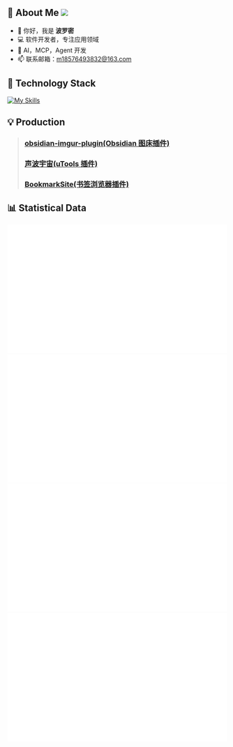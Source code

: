 ## 👀 About Me ![](https://komarev.com/ghpvc/?username=bobostudio&label=visitors)
- 👋 你好，我是 **波罗密**
- 💻 软件开发者，专注应用领域
- 🤖 AI，MCP，Agent 开发
- 📫 联系邮箱：m18576493832@163.com

## 🔨 Technology Stack
[![My Skills](https://skillicons.dev/icons?i=ts,nodejs,python,react,nextjs,tailwind,nestjs,golang,vscode,ubuntu,docker,prisma,postgres,redis,supabase)](https://skillicons.dev)
## 💡 Production
> ###  [obsidian-imgur-plugin(Obsidian 图床插件)](https://github.com/bobostudio/obsidian-imgur-plugin)
> ###  [声波宇宙(uTools 插件)](https://www.u-tools.cn/plugins/detail/%E5%A3%B0%E6%B3%A2%E5%AE%87%E5%AE%99/)
> ###  [BookmarkSite(书签浏览器插件)](https://chromewebstore.google.com/detail/bookmarksite/eogkgndkljbnkkkfohjbgcohgkaokipa?hl=zh-CN&utm_source=ext_sidebar)
## 📊 Statistical Data

![](https://raw.githubusercontent.com/bobostudio/github-stats/master/generated/overview.svg#gh-dark-mode-only)
![](https://raw.githubusercontent.com/bobostudio/github-stats/master/generated/overview.svg#gh-light-mode-only)
![](https://raw.githubusercontent.com/bobostudio/github-stats/master/generated/languages.svg#gh-dark-mode-only)
![](https://raw.githubusercontent.com/bobostudio/github-stats/master/generated/languages.svg#gh-light-mode-only)
